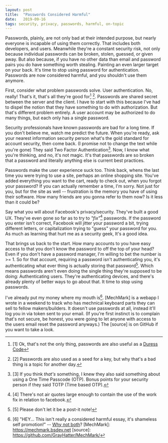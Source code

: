 ```yaml
---
layout: post
title:  "Passwords Considered Harmful"
date:   2019-09-16
tags: security, privacy, passwords, harmful, on-topic
---
```


Passwords, plainly, are not only bad at their intended purpose, but nearly
everyone is incapable of using them correctly. That includes both developers,
and users. Meanwhile they're a constant security risk, not only because
individual passwords can be broken, stolen, guessed, or given away. But also
because, if you have no other data than email and password pairs you do have
something worth stealing. Painting an even larger target on your back. It's time
to stop using password for authentication. Passwords are now considered harmful,
and you shouldn't use them anymore.

First, consider what problem passwords solve. User authentication. No, really!
That's it, that's all they're good for[^1] [^2]. Passwords are shared secret
between the server and the client. I have to start with this because I've had to
dispel the notion that they have something to do with authorization. But that's
different problem entirely. A user account may be authorized to do many things,
but each only has a single password.

[^1]: [1] Ok, that's not the only thing, passwords are also useful as a [Duress
  Code](https://en.wikipedia.org/wiki/Duress_code)

[^2]: [2] Passwords are also used as a seed for a key, but why that's a bad
  thing is a topic for another day.

Security professionals have known passwords are bad for a long time. If you
don't believe me, watch me predict the future. When you're ready, ask your
nearest information security person what's the gold standard for account
security, then come back. (I promise not to change the text while you're gone)
They said Two Factor Authentication[^3]. Now, I know what you're thinking, and
no, it's not magic. It's that passwords are so broken that a password and
literally anything else is current best practices.

[^3]: [3] If you think *that's* something, I knew they also said something about
  using a One Time Passcode (OTP). Bonus points for your security person if they
  said TOTP (Time based OTP).

Passwords make the user experience suck too. Think back, whens the last time
you were trying to use a site, perhaps an online shopping site. You've added
everything you want to the cart, ready to check out, when you forgot your
password? If you can actually remember a time, I'm sorry. Not just for you, but
for the site as well -- frustration is the memory you have of using their
software. How many friends are you gonna refer to them now? Is it less than it
could be?

Say what you will about Facebook's privacy/security. They've built a good UX.
They've even gone so far as to try to *"fix"*[^4] passwords. If the password you
enter isn't correct, Facebook will jitter your password a bit, trying different
letters, or capitalization trying to "guess" your password for you. As much as
learning that hurt me as a security geek, It's a good idea.

[^4]: [4] There's not air quotes large enough to contain the use of the work fix
  in relation to facebook.

That brings us back to the start. How many accounts to you have easy access to
that you don't know the password to off the top of your head? Even if you don't
have a password manager, I'm willing to bet the number is >= 1. So for that
account, requiring a password isn't authenticating you, it's authenticating what
ever thing is actually storing that password[^5]. Which means passwords aren't
even doing the single thing they're supposed to be doing: Authenticating users.
They're authenticating devices, and there's already plenty of better ways to go
about that. It time to stop using passwords.

[^5]: [5] Please don't let it be a post-it note!

I've already put my money where my mouth is[^6]. [MechMark] is a webapp I wrote
in a weekend to track who has mechnical keyboard parts they can sell to fellow
makers/builders. It doesn't use passwords at all, instead it'll log you in via
token sent to your email. (If you're first instinct is to complain that's not
secure, be honest, you were going to let anyone with access to the users
email reset the password anyways.) The [source] is on GitHub if you want to take
a look.

[^6]: [6] "HEY... This isn't really a considered harmful essay, it's shameless
  self promotion!" -- [Why not both](/assets/both.gif)? [MechMark]:
  https://mechmark.bsdev.net [source]: https://github.com/GrayHatter/MechMark/

